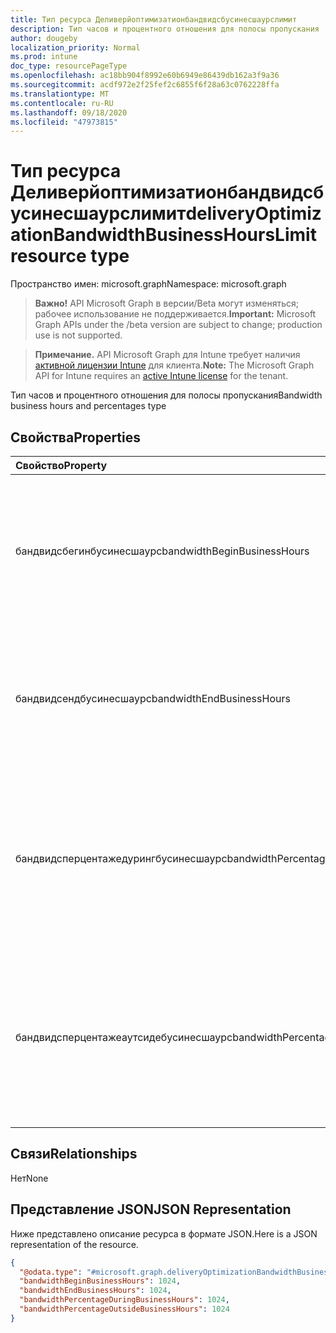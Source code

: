 ```yaml
---
title: Тип ресурса Деливерйоптимизатионбандвидсбусинесшаурслимит
description: Тип часов и процентного отношения для полосы пропускания
author: dougeby
localization_priority: Normal
ms.prod: intune
doc_type: resourcePageType
ms.openlocfilehash: ac18bb904f8992e60b6949e86439db162a3f9a36
ms.sourcegitcommit: acdf972e2f25fef2c6855f6f28a63c0762228ffa
ms.translationtype: MT
ms.contentlocale: ru-RU
ms.lasthandoff: 09/18/2020
ms.locfileid: "47973815"
---
```

# <a name="deliveryoptimizationbandwidthbusinesshourslimit-resource-type"></a><span data-ttu-id="ca585-103">Тип ресурса Деливерйоптимизатионбандвидсбусинесшаурслимит</span><span class="sxs-lookup"><span data-stu-id="ca585-103">deliveryOptimizationBandwidthBusinessHoursLimit resource type</span></span>

<span data-ttu-id="ca585-104">Пространство имен: microsoft.graph</span><span class="sxs-lookup"><span data-stu-id="ca585-104">Namespace: microsoft.graph</span></span>

> <span data-ttu-id="ca585-105">**Важно!** API Microsoft Graph в версии/Beta могут изменяться; рабочее использование не поддерживается.</span><span class="sxs-lookup"><span data-stu-id="ca585-105">**Important:** Microsoft Graph APIs under the /beta version are subject to change; production use is not supported.</span></span>

> <span data-ttu-id="ca585-106">**Примечание.** API Microsoft Graph для Intune требует наличия [активной лицензии Intune](https://go.microsoft.com/fwlink/?linkid=839381) для клиента.</span><span class="sxs-lookup"><span data-stu-id="ca585-106">**Note:** The Microsoft Graph API for Intune requires an [active Intune license](https://go.microsoft.com/fwlink/?linkid=839381) for the tenant.</span></span>

<span data-ttu-id="ca585-107">Тип часов и процентного отношения для полосы пропускания</span><span class="sxs-lookup"><span data-stu-id="ca585-107">Bandwidth business hours and percentages type</span></span>

## <a name="properties"></a><span data-ttu-id="ca585-108">Свойства</span><span class="sxs-lookup"><span data-stu-id="ca585-108">Properties</span></span>
|<span data-ttu-id="ca585-109">Свойство</span><span class="sxs-lookup"><span data-stu-id="ca585-109">Property</span></span>|<span data-ttu-id="ca585-110">Тип</span><span class="sxs-lookup"><span data-stu-id="ca585-110">Type</span></span>|<span data-ttu-id="ca585-111">Описание</span><span class="sxs-lookup"><span data-stu-id="ca585-111">Description</span></span>|
|:---|:---|:---|
|<span data-ttu-id="ca585-112">бандвидсбегинбусинесшаурс</span><span class="sxs-lookup"><span data-stu-id="ca585-112">bandwidthBeginBusinessHours</span></span>|<span data-ttu-id="ca585-113">Int32</span><span class="sxs-lookup"><span data-stu-id="ca585-113">Int32</span></span>|<span data-ttu-id="ca585-114">Указывает начало рабочего времени в 24-часовом формате (0-23).</span><span class="sxs-lookup"><span data-stu-id="ca585-114">Specifies the beginning of business hours using a 24-hour clock (0-23).</span></span> <span data-ttu-id="ca585-115">Допустимые значения — от 0 до 23.</span><span class="sxs-lookup"><span data-stu-id="ca585-115">Valid values 0 to 23</span></span>|
|<span data-ttu-id="ca585-116">бандвидсендбусинесшаурс</span><span class="sxs-lookup"><span data-stu-id="ca585-116">bandwidthEndBusinessHours</span></span>|<span data-ttu-id="ca585-117">Int32</span><span class="sxs-lookup"><span data-stu-id="ca585-117">Int32</span></span>|<span data-ttu-id="ca585-118">Задает время окончания рабочего дня в 24-часовом формате (0-23).</span><span class="sxs-lookup"><span data-stu-id="ca585-118">Specifies the end of business hours using a 24-hour clock (0-23).</span></span> <span data-ttu-id="ca585-119">Допустимые значения — от 0 до 23.</span><span class="sxs-lookup"><span data-stu-id="ca585-119">Valid values 0 to 23</span></span>|
|<span data-ttu-id="ca585-120">бандвидсперцентажедурингбусинесшаурс</span><span class="sxs-lookup"><span data-stu-id="ca585-120">bandwidthPercentageDuringBusinessHours</span></span>|<span data-ttu-id="ca585-121">Int32</span><span class="sxs-lookup"><span data-stu-id="ca585-121">Int32</span></span>|<span data-ttu-id="ca585-122">Указывает процент пропускной способности для ограничения в рабочее время (0-100).</span><span class="sxs-lookup"><span data-stu-id="ca585-122">Specifies the percentage of bandwidth to limit during business hours (0-100).</span></span> <span data-ttu-id="ca585-123">Допустимые значения: от 0 до 100</span><span class="sxs-lookup"><span data-stu-id="ca585-123">Valid values 0 to 100</span></span>|
|<span data-ttu-id="ca585-124">бандвидсперцентажеаутсидебусинесшаурс</span><span class="sxs-lookup"><span data-stu-id="ca585-124">bandwidthPercentageOutsideBusinessHours</span></span>|<span data-ttu-id="ca585-125">Int32</span><span class="sxs-lookup"><span data-stu-id="ca585-125">Int32</span></span>|<span data-ttu-id="ca585-126">Указывает процент пропускной способности, ограничивающий рабочие часы (0-100).</span><span class="sxs-lookup"><span data-stu-id="ca585-126">Specifies the percentage of bandwidth to limit outsidse business hours (0-100).</span></span> <span data-ttu-id="ca585-127">Допустимые значения: от 0 до 100.</span><span class="sxs-lookup"><span data-stu-id="ca585-127">Valid values 0 to 100</span></span>|

## <a name="relationships"></a><span data-ttu-id="ca585-128">Связи</span><span class="sxs-lookup"><span data-stu-id="ca585-128">Relationships</span></span>
<span data-ttu-id="ca585-129">Нет</span><span class="sxs-lookup"><span data-stu-id="ca585-129">None</span></span>

## <a name="json-representation"></a><span data-ttu-id="ca585-130">Представление JSON</span><span class="sxs-lookup"><span data-stu-id="ca585-130">JSON Representation</span></span>
<span data-ttu-id="ca585-131">Ниже представлено описание ресурса в формате JSON.</span><span class="sxs-lookup"><span data-stu-id="ca585-131">Here is a JSON representation of the resource.</span></span>
<!-- {
  "blockType": "resource",
  "@odata.type": "microsoft.graph.deliveryOptimizationBandwidthBusinessHoursLimit"
}
-->
``` json
{
  "@odata.type": "#microsoft.graph.deliveryOptimizationBandwidthBusinessHoursLimit",
  "bandwidthBeginBusinessHours": 1024,
  "bandwidthEndBusinessHours": 1024,
  "bandwidthPercentageDuringBusinessHours": 1024,
  "bandwidthPercentageOutsideBusinessHours": 1024
}
```






